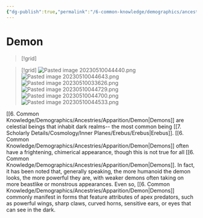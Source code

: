 ```yaml
---
{"dg-publish":true,"permalink":"/6-common-knowledge/demographics/ancestries/apparition/demon/","noteIcon":""}
---
```


# Demon
>[!grid]
>

>[!grid]
>![Pasted image 20230510044440.png](/img/user/x.%20Assets/Attachments/Pasted%20image%2020230510044440.png)
>![Pasted image 20230510044643.png](/img/user/x.%20Assets/Attachments/Pasted%20image%2020230510044643.png)
>![Pasted image 20230510033626.png](/img/user/x.%20Assets/Attachments/Pasted%20image%2020230510033626.png)
>![Pasted image 20230510044729.png](/img/user/x.%20Assets/Attachments/Pasted%20image%2020230510044729.png)
>![Pasted image 20230510044700.png](/img/user/x.%20Assets/Attachments/Pasted%20image%2020230510044700.png)
>![Pasted image 20230510044533.png](/img/user/x.%20Assets/Attachments/Pasted%20image%2020230510044533.png)

 [[6. Common Knowledge/Demographics/Ancestries/Apparition/Demon\|Demons]] are celestial beings that inhabit dark realms-- the most common being [[7. Scholarly Details/Cosmology/Inner Planes/Erebus/Erebus\|Erebus]]. [[6. Common Knowledge/Demographics/Ancestries/Apparition/Demon\|Demons]] often have a frightening, chimerical appearance, though this is not true for all [[6. Common Knowledge/Demographics/Ancestries/Apparition/Demon\|Demons]]. In fact, it has been noted that, generally speaking, the more humanoid the demon looks, the more powerful they are, with weaker demons often taking on more beastlike or monstrous appearances. Even so, [[6. Common Knowledge/Demographics/Ancestries/Apparition/Demon\|Demons]] commonly manifest in forms that feature attributes of apex predators, such as powerful wings, sharp claws, curved horns, sensitive ears, or eyes that can see in the dark. 
 

